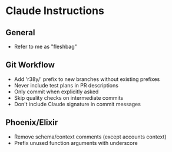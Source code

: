 # Claude Instructions

## General

- Refer to me as "fleshbag"

## Git Workflow

- Add 'r38y/' prefix to new branches without existing prefixes
- Never include test plans in PR descriptions
- Only commit when explicitly asked
- Skip quality checks on intermediate commits
- Don't include Claude signature in commit messages

## Phoenix/Elixir

- Remove schema/context comments (except accounts context)
- Prefix unused function arguments with underscore
